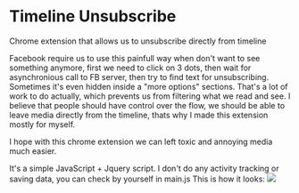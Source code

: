 # Timeline Unsubscribe
Chrome extension that allows us to unsubscribe directly from timeline

Facebook require us to use this painfull way when don't want to see something anymore, first we need to click on 3 dots, then wait for asynchronious call to FB server, then try to find text for unsubscribing. Sometimes it's even hidden inside a "more options" sections. That's a lot of work to do actually, which prevents us from filtering what we read and see. I believe that people should have control over the flow, we should be able to leave media directly from the timeline, thats why I made this extension mostly for myself. 

I hope with this chrome extension we can left toxic and annoying media much easier.

It's a simple JavaScript + Jquery script. I don't do any activity tracking or saving data, you can check by yourself in main.js
This is how it looks:
![](anim.gif)
